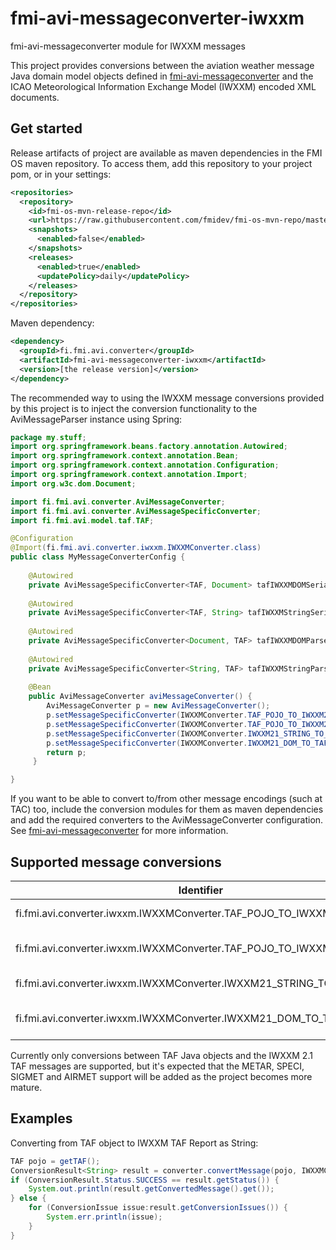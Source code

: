# fmi-avi-messageconverter-iwxxm
fmi-avi-messageconverter module for IWXXM messages

This project provides conversions between the aviation weather message Java domain model objects defined
in [fmi-avi-messageconverter](https://github.com/fmidev/fmi-avi-messageconverter) and 
the ICAO Meteorological Information Exchange Model (IWXXM) encoded XML documents.

## Get started
Release artifacts of project are available as maven dependencies in the FMI OS maven repository. To access them, 
add this repository to your project pom, or in your settings:

```xml
<repositories>
  <repository>
    <id>fmi-os-mvn-release-repo</id>
    <url>https://raw.githubusercontent.com/fmidev/fmi-os-mvn-repo/master</url>
    <snapshots>
      <enabled>false</enabled>
    </snapshots>
    <releases>
      <enabled>true</enabled>
      <updatePolicy>daily</updatePolicy>
    </releases>
  </repository>
</repositories>
```

Maven dependency:

```xml
<dependency>
  <groupId>fi.fmi.avi.converter</groupId>
  <artifactId>fmi-avi-messageconverter-iwxxm</artifactId>
  <version>[the release version]</version>
</dependency>
```

The recommended way to using the IWXXM message conversions provided by this project is to inject the conversion 
functionality to the AviMessageParser instance using Spring:

```java
package my.stuff;
import org.springframework.beans.factory.annotation.Autowired;
import org.springframework.context.annotation.Bean;
import org.springframework.context.annotation.Configuration;
import org.springframework.context.annotation.Import;
import org.w3c.dom.Document;

import fi.fmi.avi.converter.AviMessageConverter;
import fi.fmi.avi.converter.AviMessageSpecificConverter;
import fi.fmi.avi.model.taf.TAF;

@Configuration
@Import(fi.fmi.avi.converter.iwxxm.IWXXMConverter.class)
public class MyMessageConverterConfig {
    
    @Autowired
    private AviMessageSpecificConverter<TAF, Document> tafIWXXMDOMSerializer;
    
    @Autowired
    private AviMessageSpecificConverter<TAF, String> tafIWXXMStringSerializer;
    
    @Autowired
    private AviMessageSpecificConverter<Document, TAF> tafIWXXMDOMParser;
   
    @Autowired
    private AviMessageSpecificConverter<String, TAF> tafIWXXMStringParser;
   
    @Bean
    public AviMessageConverter aviMessageConverter() {
        AviMessageConverter p = new AviMessageConverter();
        p.setMessageSpecificConverter(IWXXMConverter.TAF_POJO_TO_IWXXM21_DOM,tafIWXXMDOMSerializer);
        p.setMessageSpecificConverter(IWXXMConverter.TAF_POJO_TO_IWXXM21_STRING,tafIWXXMStringSerializer);
        p.setMessageSpecificConverter(IWXXMConverter.IWXXM21_STRING_TO_TAF_POJO, tafIWXXMStringParser);
        p.setMessageSpecificConverter(IWXXMConverter.IWXXM21_DOM_TO_TAF_POJO, tafIWXXMDOMParser);
        return p;
     }

}
```

If you want to be able to convert to/from other message encodings (such at TAC) too, include the conversion 
modules for them as maven dependencies and add the required converters to the AviMessageConverter configuration.
See [fmi-avi-messageconverter](https://github.com/fmidev/fmi-avi-messageconverter) for more information.


## Supported message conversions

Identifier                                                          | Input                             | Output
--------------------------------------------------------------------|-----------------------------------|-------
fi.fmi.avi.converter.iwxxm.IWXXMConverter.TAF_POJO_TO_IWXXM21_STRING | instance of fi.fmi.avi.model.TAF | IWXXM TAF report as a String
fi.fmi.avi.converter.iwxxm.IWXXMConverter.TAF_POJO_TO_IWXXM21_DOM | instance of fi.fmi.avi.model.TAF | IWXXM TAF report as a DOM Document
fi.fmi.avi.converter.iwxxm.IWXXMConverter.IWXXM21_STRING_TO_TAF_POJO | IWXXM TAF report as a String | instance of fi.fmi.avi.model.TAF
fi.fmi.avi.converter.iwxxm.IWXXMConverter.IWXXM21_DOM_TO_TAF_POJO | IWXXM TAF report as a DOM Document | instance of fi.fmi.avi.model.TAF 

Currently only conversions between TAF Java objects and the IWXXM 2.1 TAF messages are supported, but it's expected that the METAR, 
SPECI, SIGMET and AIRMET support will be added as the project becomes more mature.

## Examples

Converting from TAF object to IWXXM TAF Report as String:

```java
TAF pojo = getTAF();
ConversionResult<String> result = converter.convertMessage(pojo, IWXXMConverter.TAF_POJO_TO_IWXXM21_STRING);
if (ConversionResult.Status.SUCCESS == result.getStatus()) {
    System.out.println(result.getConvertedMessage().get());
} else {
    for (ConversionIssue issue:result.getConversionIssues()) {
        System.err.println(issue);
    }
}

```



